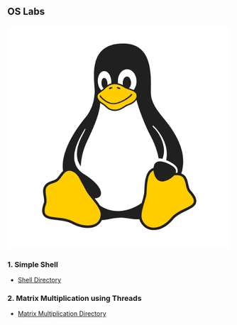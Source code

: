 ## OS Labs

<p align="center">
  <img src="./imgs/Linux-logo.png" alt="Data Structures" />
</p>

### 1. **Simple Shell**
- [Shell Directory](./lab1/)

### 2. **Matrix Multiplication using Threads**
- [Matrix Multiplication Directory](./lab2/)